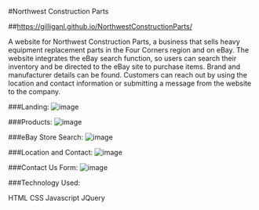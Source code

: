 #Northwest Construction Parts

##https://gilliganl.github.io/NorthwestConstructionParts/

A website for Northwest Construction Parts, a business that sells heavy equipment replacement parts in the Four Corners region and on eBay. The website integrates the eBay search function, so users can search their inventory and be directed to the eBay site to purchase items. 
Brand and manufacturer details can be found. Customers can reach out by using the location and contact information or submitting a message from the website to the company. 

###Landing:
![image](https://user-images.githubusercontent.com/33589045/41823111-4866f510-77b7-11e8-9189-c4ba87704985.png)

###Products:
![image](https://user-images.githubusercontent.com/33589045/41823122-885749d6-77b7-11e8-886a-720dc6ae0973.png)

###eBay Store Search:
![image](https://user-images.githubusercontent.com/33589045/41823132-9fe0fae8-77b7-11e8-85a8-cababb49be66.png)

###Location and Contact:
![image](https://user-images.githubusercontent.com/33589045/41823141-c5701abe-77b7-11e8-978e-67d77685f775.png)

###Contact Us Form:
![image](https://user-images.githubusercontent.com/33589045/41823144-d541de5a-77b7-11e8-8d9f-436fd1769a55.png)

###Technology Used:

HTML
CSS
Javascript
JQuery
